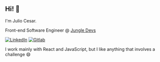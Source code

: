 ## Hi! 👋

I'm Julio Cesar.

Front-end Software Engineer @ [Jungle Devs](https://www.jungledevs.com/)

[![LinkedIn](https://img.shields.io/badge/-LinkedIn-000000?style=flat-square&logo=Linkedin&logoColor=white&link=https://www.linkedin.com/in/jliocsar/)](https://www.linkedin.com/in/jliocsar/)
[![Gitlab](https://img.shields.io/badge/-Gitlab-000000?style=flat-square&logo=Gitlab&logoColor=white&link=https://gitlab.com/jliocsar)](https://gitlab.com/jliocsar)

I work mainly with React and JavaScript, but I like anything that involves a challenge 😄
